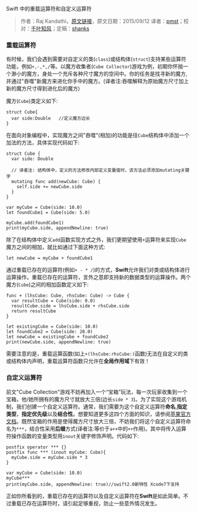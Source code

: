 Swift 中的重载运算符和自定义运算符

> 作者：Raj Kandathi，[原文链接](http://rajkandathi.com/operator-overloading-custom-operators-in-swift/)，原文日期：2015/09/12
> 译者：[pmst](http://www.jianshu.com/users/596f2ba91ce9/latest_articles)；校对：[千叶知风](http://weibo.com/xiaoxxiao)；定稿：[shanks](http://codebuild.me/)
  







  

### 重载运算符

有时候，我们会遇到需要对自定义的类(`class`)或结构体(`struct`)支持某些运算符功能，例如`+,-,*,/`等。以魔方收集者(`Cube Collector`)游戏为例，初期你怀揣一个渺小的魔方，身处一个充斥各种尺寸魔方的空间中。你的任务是找寻新的魔方,并通过"吞噬"新魔方来进化你手中的魔方。(译者注:吞噬解释为原始魔方尺寸加上新的魔方尺寸得到进化后的魔方)


魔方(`Cube`)类定义如下:

    
    struct Cube{
      var side:Double	//定义魔方边长
    }

在面向对象编程中，实现魔方之间"吞噬"(相加)的功能是往`Cube`结构体中添加一个加法的方法，具体实现代码如下:      

    
    struct Cube {
      var side: Double
       	
      // 译者注: 结构体中，定义的方法修改内部定义变量值时，该方法必须添加mutating关键字
      mutating func add(newCube: Cube) {
        self.side += newCube.side
      }
    }
    
    var myCube = Cube(side: 10.0)		
    let foundCube1 = Cube(side: 5.0)
    
    myCube.add(foundCube1)
    print(myCube.side, appendNewline: true)

除了在结构体中定义`add`函数实现方式之外，我们更期望使用`+`运算符来实现`Cube`魔方之间的相加，就比如通过下面这种方式:

    
    let newCube = myCube + foundCube1

通过重载已存在的运算符(例如`+ - * /`)的方式，**Swift**允许我们对类或结构体进行运算操作。重载已存在的运算符，言外之意即支持新的数据类型的运算操作。两个魔方(`Cube`)之间的相加函数定义如下: 

    
    func + (lhsCube: Cube, rhsCube: Cube) -> Cube {
      var resultCube = Cube(side: 0.0)
      resultCube.side = lhsCube.side + rhsCube.side
      return resultCube
    }
    
    let existingCube = Cube(side: 10.0)
    let foundCube2 = Cube(side: 20.0)
    let newCube = existingCube + foundCube2
    print(newCube.side, appendNewline: true)

需要注意的是，重载运算函数(如上`+(lhsCube:rhsCube:)`函数)无法在自定义的类或结构体内声明，重载运算符函数只允许在**全局作用域**下有效！

### 自定义运算符

前文"Cube Collection"游戏不妨再加入一个“宝箱”玩法，每一次玩家收集到一个宝箱，他/她所拥有的魔方尺寸就放大三倍(边长`side * 3`)。为了实现这个游戏机制，我们创建一个自定义运算符。通常，我们需要为这个自定义运算符**命名**,**指定类型**，**指定优先级**以及**结合性**。想要知道更多这四个方面的知识，请参阅[苹果官方文档](http://wiki.jikexueyuan.com/project/swift/chapter2/25_Advanced_Operators.html)。既然宝箱的作用是使得魔方尺寸放大三倍，不妨我们将这个自定义运算符命名为`***`，结合性采用**后缀**方式(译者注:等价于`a++`中的`++`作用)。其中将传入运算符操作函数的变量类型用`inout`关键字修饰声明。代码如下:      

    
    postfix operator *** {}
    postfix func *** (inout myCube: Cube){
      myCube.side = myCube.side * 3
    }
    
    var myCube = Cube(side: 10.0)
    myCube***
    print(myCube.side, appendNewline: true)//swift2.0新特性 Xcode7下支持

正如你所看到的，重载已存在的运算符以及自定义运算符在**Swift**是如此简单。不过重载已存在运算符时，请引起足够重视，防止一些意外情况发生。